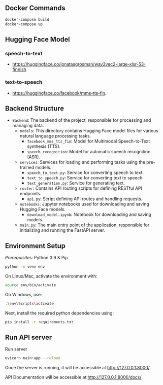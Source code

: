 ## Docker Commands
```bash
docker-compose build
docker-compose up
```




## Hugging Face Model
### speech-to-text
- https://huggingface.co/jonatasgrosman/wav2vec2-large-xlsr-53-finnish.
### text-to-speech
- https://huggingface.co/facebook/mms-tts-fin.


## Backend Structure

- `Backend`: The backend of the project, responsible for processing and managing data.
  - `models`: This directory contains Hugging Face model files for various natural language processing tasks.
    - `facebook_mms_tts_fin`: Model for Multimodal Speech-to-Text synthesis (TTS).
    - `speech_recognition`: Model for automatic speech recognition (ASR).
  - `services`: Services for loading and performing tasks using the pre-trained models.
    - `speech_to_text.py`: Service for converting speech to text.
    - `text_to_speech.py`: Service for converting text to speech.
    - `text_generation.py`: Service for generating text.
  - `router`: Contains API routing scripts for defining RESTful API endpoints.
    - `api.py`: Script defining API routes and handling requests.
  - `notebooks`: Jupyter notebooks used for downloading and saving Hugging Face models.
    - `download_model.ipynb`: Notebook for downloading and saving models.
  - `main.py`: The main entry point of the application, responsible for initializing and running the FastAPI server.




## Environment Setup

*Prerequisites:* Python 3.9 & Pip

```bash
python -m venv env
```

On Linux/Mac, activate the environment with:

```bash
source env/bin/activate
```

On Windows, use:

```bash
.\env\Scripts\activate
```

Next, install the required python dependencies using:

```bash
pip install -r requirements.txt
```


## Run API server

Run server

```bash
uvicorn main:app --reload
```
Once the server is running, it will be accessible at http://127.0.0.1:8000/.

API Documentation will be accessible at http://127.0.0.1:8000/docs/
